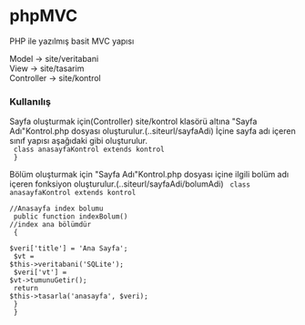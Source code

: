 # phpMVC
PHP ile yazılmış basit MVC yapısı

Model -> site/veritabani<br>
View -> site/tasarim<br>
Controller -> site/kontrol<br>

<h3>Kullanılış</h3>
Sayfa oluşturmak için(Controller) site/kontrol klasörü altına "Sayfa Adı"Kontrol.php dosyası oluşturulur.(..siteurl/sayfaAdi)
İçine sayfa adı içeren sınıf yapısı aşağıdaki gibi oluşturulur.<br>
<code> class anasayfaKontrol extends kontrol </code></br>
<code> }</code><br>


Bölüm oluşturmak için "Sayfa Adı"Kontrol.php dosyası içine ilgili bolüm adı içeren fonksiyon oluşturulur.(..siteurl/sayfaAdi/bolumAdi)
<code> class anasayfaKontrol extends kontrol </code></br>
<code> //Anasayfa index bolumu</code><br>
<code> 	public function indexBolum() //index ana bölümdür</code></br>
<code> 	{</code><br>
<code> 		$veri['title'] = 'Ana Sayfa';</code><br>
<code> 		$vt = $this->veritabani('SQLite');	</code><br>
<code> 		$veri['vt'] = $vt->tumunuGetir();</code><br>
<code> 		return $this->tasarla('anasayfa', $veri);</code><br>
<code> 	}</code><br>
<code> }</code><br>
